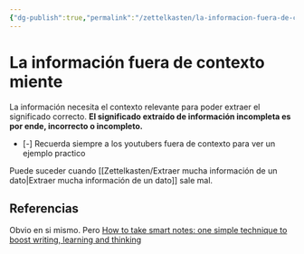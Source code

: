 ```yaml
---
{"dg-publish":true,"permalink":"/zettelkasten/la-informacion-fuera-de-contexto-miente/","tags":["Zettelkasten","Evergreen"]}
---
```


# La información fuera de contexto miente
La información necesita el contexto relevante para poder extraer el significado correcto. **El significado extraído de información incompleta es por ende, incorrecto o incompleto.**

- [-] Recuerda siempre a los youtubers fuera de contexto para ver un ejemplo practico

Puede suceder cuando [[Zettelkasten/Extraer mucha información de un dato\|Extraer mucha información de un dato]] sale mal.
## Referencias
Obvio en si mismo.
Pero [How to take smart notes: one simple technique to boost writing, learning and thinking](zotero://select/library/items/A66R2HHR)